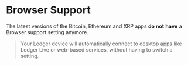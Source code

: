 # Browser Support

The latest versions of the Bitcoin, Ethereum and XRP apps **do not** **have** a  Browser support setting anymore.

>Your Ledger device will automatically connect to desktop apps like Ledger Live or web-based services, without having to switch a setting.
